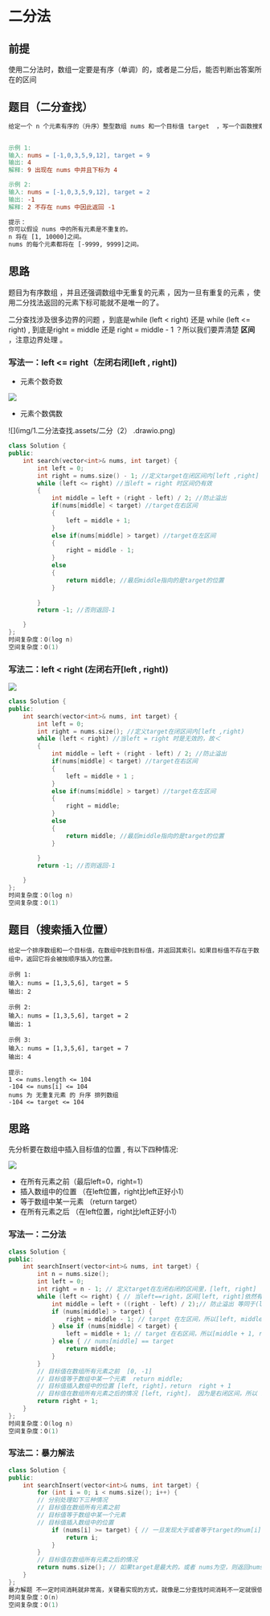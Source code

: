 # 二分法



## 前提

使用二分法时，数组一定要是有序（单调）的，或者是二分后，能否判断出答案所在的区间



## 题目（二分查找）

```makefile
给定一个 n 个元素有序的（升序）整型数组 nums 和一个目标值 target  ，写一个函数搜索 nums 中的 target，如果目标值存在返回下标，否则返回 -1。


示例 1:
输入: nums = [-1,0,3,5,9,12], target = 9
输出: 4
解释: 9 出现在 nums 中并且下标为 4

示例 2:
输入: nums = [-1,0,3,5,9,12], target = 2
输出: -1
解释: 2 不存在 nums 中因此返回 -1
 
提示：
你可以假设 nums 中的所有元素是不重复的。
n 将在 [1, 10000]之间。
nums 的每个元素都将在 [-9999, 9999]之间。
```



## 思路

题目为有序数组 ，并且还强调数组中无重复的元素 ，因为一旦有重复的元素 ，使用二分找法返回的元素下标可能就不是唯一的了。

二分查找涉及很多边界的问题 ，到底是while (left < right) 还是 while (left <= right) , 到底是right = middle 还是 right = middle - 1 ？所以我们要弄清楚 **区间** ，注意边界处理 。



### 写法一：left <= right（左闭右闭[left , right])

* 元素个数奇数

![](img/1.二分法查找.assets/二分（1）.drawio.png)

* 元素个数偶数

![](img/1.二分法查找.assets/二分（2） .drawio.png)
```cpp
class Solution {
public:
    int search(vector<int>& nums, int target) {
        int left = 0;
        int right = nums.size() - 1; //定义target在闭区间内[left ,right]
        while (left <= right) //当left = right 时区间仍有效
        {
            int middle = left + (right - left) / 2; //防止溢出
            if(nums[middle] < target) //target在右区间
            {
                left = middle + 1;
            }
            else if(nums[middle] > target) //target在左区间
            {
                right = middle - 1;
            }
            else
            {
                return middle; //最后middle指向的是target的位置
            }
            
        }
        return -1; //否则返回-1

    }
};
时间复杂度：O(log n)
空间复杂度：O(1)
```



### 写法二：left < right (左闭右开[left , right))

![](img/1.二分法查找.assets/二分（3）.drawio.png)

```cpp
class Solution {
public:
    int search(vector<int>& nums, int target) {
        int left = 0;
        int right = nums.size(); //定义target在闭区间内[left ,right)
        while (left < right) //当left = right 时是无效的，故＜
        {
            int middle = left + (right - left) / 2; //防止溢出
            if(nums[middle] < target) //target在右区间
            {
                left = middle + 1 ;
            }
            else if(nums[middle] > target) //target在左区间
            {
                right = middle;
            }
            else
            {
                return middle; //最后middle指向的是target的位置
            }
            
        }
        return -1; //否则返回-1

    }
};
时间复杂度：O(log n)
空间复杂度：O(1)
```



## 题目（搜索插入位置）

```
给定一个排序数组和一个目标值，在数组中找到目标值，并返回其索引。如果目标值不存在于数组中，返回它将会被按顺序插入的位置。

示例 1:
输入: nums = [1,3,5,6], target = 5
输出: 2

示例 2:
输入: nums = [1,3,5,6], target = 2
输出: 1

示例 3:
输入: nums = [1,3,5,6], target = 7
输出: 4
 
提示:
1 <= nums.length <= 104
-104 <= nums[i] <= 104
nums 为 无重复元素 的 升序 排列数组
-104 <= target <= 104
```



## 思路

先分析要在数组中插入目标值的位置 , 有以下四种情况:

![](img/1.二分法查找.assets/搜索插入位置.drawio.png)

* 在所有元素之前（最后left=0，right=1）
* 插入数组中的位置 （在left位置，right比left正好小1）
* 等于数组中某一元素 （return target）
* 在所有元素之后 （在left位置，right比left正好小1）



### 写法一：二分法

```cpp
class Solution {
public:
    int searchInsert(vector<int>& nums, int target) {
        int n = nums.size();
        int left = 0;
        int right = n - 1; // 定义target在左闭右闭的区间里，[left, right]
        while (left <= right) { // 当left==right，区间[left, right]依然有效
            int middle = left + ((right - left) / 2);// 防止溢出 等同于(left + right)/2
            if (nums[middle] > target) {
                right = middle - 1; // target 在左区间，所以[left, middle - 1]
            } else if (nums[middle] < target) {
                left = middle + 1; // target 在右区间，所以[middle + 1, right]
            } else { // nums[middle] == target
                return middle;
            }
        }
        // 目标值在数组所有元素之前  [0, -1]
        // 目标值等于数组中某一个元素  return middle;
        // 目标值插入数组中的位置 [left, right]，return  right + 1
        // 目标值在数组所有元素之后的情况 [left, right]， 因为是右闭区间，所以 return right + 1
        return right + 1;
    }
};
时间复杂度：O(log n)
空间复杂度：O(1)
```

### 写法二：暴力解法

```cpp
class Solution {
public:
    int searchInsert(vector<int>& nums, int target) {
        for (int i = 0; i < nums.size(); i++) {
        // 分别处理如下三种情况
        // 目标值在数组所有元素之前
        // 目标值等于数组中某一个元素
        // 目标值插入数组中的位置
            if (nums[i] >= target) { // 一旦发现大于或者等于target的num[i]，那么i就是我们要的结果
                return i;
            }
        }
        // 目标值在数组所有元素之后的情况
        return nums.size(); // 如果target是最大的，或者 nums为空，则返回nums的长度
    }
};
暴力解题 不一定时间消耗就非常高，关键看实现的方式，就像是二分查找时间消耗不一定就很低，是一样的
时间复杂度：O(n)
空间复杂度：O(1)
```


